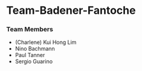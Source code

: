 # Team-Badener-Fantoche
### Team Members 
- (Charlene) Kui Hong Lim
- Nino Bachmann
- Paul Tanner
- Sergio Guarino             
